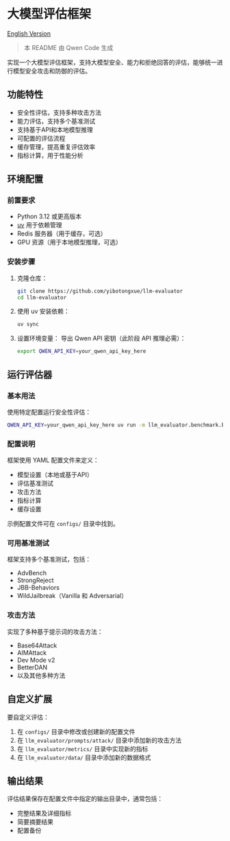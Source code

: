 # 大模型评估框架

[English Version](README_en.md)

> 本 README 由 Qwen Code 生成

实现一个大模型评估框架，支持大模型安全、能力和拒绝回答的评估，能够统一进行模型安全攻击和防御的评估。

## 功能特性

- 安全性评估，支持多种攻击方法
- 能力评估，支持多个基准测试
- 支持基于API和本地模型推理
- 可配置的评估流程
- 缓存管理，提高重复评估效率
- 指标计算，用于性能分析

## 环境配置

### 前置要求

- Python 3.12 或更高版本
- [uv](https://github.com/astral-sh/uv) 用于依赖管理
- Redis 服务器（用于缓存，可选）
- GPU 资源（用于本地模型推理，可选）

### 安装步骤

1. 克隆仓库：
   ```bash
   git clone https://github.com/yibotongxue/llm-evaluator
   cd llm-evaluator
   ```

2. 使用 uv 安装依赖：
   ```bash
   uv sync
   ```

3. 设置环境变量：
   导出 Qwen API 密钥（此阶段 API 推理必需）：
   ```bash
   export QWEN_API_KEY=your_qwen_api_key_here
   ```

## 运行评估器

### 基本用法

使用特定配置运行安全性评估：

```bash
QWEN_API_KEY=your_qwen_api_key_here uv run -m llm_evaluator.benchmark.benchmark --config-file-path ./configs/safety.yaml
```

### 配置说明

框架使用 YAML 配置文件来定义：
- 模型设置（本地或基于API）
- 评估基准测试
- 攻击方法
- 指标计算
- 缓存设置

示例配置文件可在 `configs/` 目录中找到。

### 可用基准测试

框架支持多个基准测试，包括：
- AdvBench
- StrongReject
- JBB-Behaviors
- WildJailbreak（Vanilla 和 Adversarial）

### 攻击方法

实现了多种基于提示词的攻击方法：
- Base64Attack
- AIMAttack
- Dev Mode v2
- BetterDAN
- 以及其他多种方法

## 自定义扩展

要自定义评估：

1. 在 `configs/` 目录中修改或创建新的配置文件
2. 在 `llm_evaluator/prompts/attack/` 目录中添加新的攻击方法
3. 在 `llm_evaluator/metrics/` 目录中实现新的指标
4. 在 `llm_evaluator/data/` 目录中添加新的数据格式

## 输出结果

评估结果保存在配置文件中指定的输出目录中，通常包括：
- 完整结果及详细指标
- 简要摘要结果
- 配置备份
